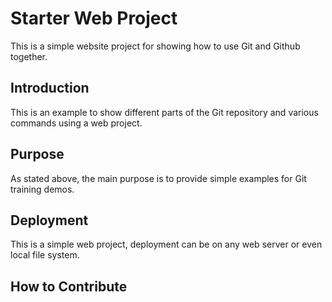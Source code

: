 # Starter Web Project

This is a simple website project for showing
how to use Git and Github together.

## Introduction

This is an example to show different parts
of the Git repository and various commands
using a web project.

## Purpose

As stated above, the main purpose is to 
provide simple examples for Git training
demos.

## Deployment

This is a simple web project, deployment
can be on any web server or even local
file system.

## How to Contribute





